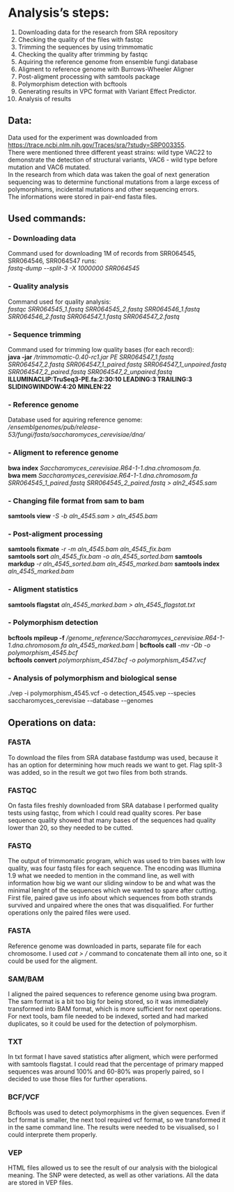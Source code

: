 
# Analysis’s steps:

1. Downloading data for the research from SRA repository
2. Checking the quality of the files with fastqc
3. Trimming the sequences by using trimmomatic
4. Checking the quality after trimming by fastqc
5. Aquiring the reference genome from ensemble fungi database
6. Aligment to reference genome with Burrows-Wheeler Aligner
7. Post-aligment processing with samtools package
8. Polymorphism detection with bcftools
9. Generating results in VPC format with Variant Effect Predictor.
10. Analysis of results 

## Data:

Data used for the experiment was downloaded from https://trace.ncbi.nlm.nih.gov/Traces/sra/?study=SRP003355.  
There were mentioned three different yeast strains: wild type VAC22 to demonstrate the detection of structural variants, VAC6 - wild type before mutation and VAC6 mutated.  
In the research from which data was taken the goal of next generation sequencing was to determine functional mutations from a large excess of polymorphisms, incidental mutations and other sequencing errors.  
The informations were stored in pair-end fasta files.

## Used commands:

### - Downloading data
Command used for downloading 1M of records from SRR064545, SRR064546, SRR064547 runs:  
*fastq-dump --split-3 -X 1000000 SRR064545*  

### - Quality analysis
Command used for quality analysis:  
*fastqc SRR064545_1.fastq SRR064545_2.fastq  SRR064546_1.fastq SRR064546_2.fastq  SRR064547_1.fastq SRR064547_2.fastq*

### - Sequence trimming
Command used for trimming low quality bases (for each record):  
**java -jar** */trimmomatic-0.40-rc1.jar PE SRR064547_1.fastq SRR064547_2.fastq SRR064547_1_paired.fastq SRR064547_1_unpaired.fastq SRR064547_2_paired.fastq SRR064547_2_unpaired.fastq* **ILLUMINACLIP:TruSeq3-PE.fa:2:30:10 LEADING:3 TRAILING:3 SLIDINGWINDOW:4:20 MINLEN:22**

### - Reference genome
Database used for aquiring reference genome:  
*/ensemblgenomes/pub/release-53/fungi/fasta/saccharomyces_cerevisiae/dna/*

### - Aligment to reference genome
**bwa index** *Saccharomyces_cerevisiae.R64-1-1.dna.chromosom.fa*.  
**bwa mem** *Saccharomyces_cerevisiae.R64-1-1.dna.chromosom.fa SRR064545_1_paired.fastq SRR064545_2_paired.fastq > aln2_4545.sam*

### - Changing file format from sam to bam 
**samtools view** *-S -b aln_4545.sam > aln_4545.bam*

### - Post-aligment processing
**samtools fixmate** *-r -m aln_4545.bam aln_4545_fix.bam*  
**samtools sort** *aln_4545_fix.bam -o aln_4545_sorted.bam* 
**samtools markdup** *-r aln_4545_sorted.bam aln_4545_marked.bam* 
**samtools index** *aln_4545_marked.bam*   

### - Aligment statistics
**samtools flagstat** *aln_4545_marked.bam > aln_4545_flagstat.txt*

### - Polymorphism detection
**bcftools mpileup -f** */genome_reference/Saccharomyces_cerevisiae.R64-1-1.dna.chromosom.fa aln_4545_marked.bam* | **bcftools call** *-mv -Ob -o polymorphism_4545.bcf*  
**bcftools convert** *polymorphism_4547.bcf -o polymorphism_4547.vcf*

### - Analysis of polymorphism and biological sense
./vep -i polymorphism_4545.vcf -o detection_4545.vep --species saccharomyces_cerevisiae --database --genomes
  
  
## Operations on data:  
  
### FASTA 
To download the files from SRA database fastdump was used, because it has an option for determining how much reads we want to get. Flag split-3 was added, so in the result we got two files from both strands.  

### FASTQC  
On fasta files freshly downloaded from SRA database I performed quality tests using fastqc, from which I could read quality scores. Per base sequence quality showed that many bases of the sequences had quality lower than 20, so they needed to be cutted.  

### FASTQ  
The output of trimmomatic program, which was used to trim bases with low quality, was four fastq files for each sequence. The encoding was Illumina 1.9 what we needed to mention in the command line, as well with information how big we want our sliding window to be and what was the minimal lenght of the sequences which we wanted to spare after cutting. First file, paired gave us info about which sequences from both strands survived and unpaired where the ones that was disqualified. For further operations only the paired files were used. 

### FASTA  
Reference genome was downloaded in parts, separate file for each chromosome. I used *cat > /* command to concatenate them all into one, so it could be used for the aligment.
  
### SAM/BAM  
I aligned the paired sequences to reference genome using bwa program. The sam format is a bit too big for being stored, so it was immediately transformed into BAM format, which is more sufficient for next operations. For next tools, bam file needed to be indexed, sorted and had marked duplicates, so it could be used for the detection of polymorphism.

### TXT  
In txt format I have saved statistics after aligment, which were performed with samtools flagstat. I could read that the percentage of primary mapped sequences was around 100% and 60-80% was properly paired, so I decided to use those files for further operations.

### BCF/VCF 
Bcftools was used to detect polymorphisms in the given sequences. Even if bcf format is smaller, the next tool required vcf format, so we transformed it in the same command line. The results were needed to be visualised, so I could interprete them properly.

### VEP
HTML files allowed us to see the result of our analysis with the biological meaning. The SNP were detected, as well as other variations. All the data are stored in VEP files. 
